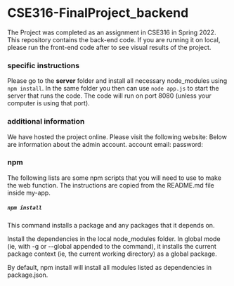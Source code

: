 # CSE316-FinalProject_backend

The Project was completed as an assignment in CSE316 in Spring 2022.
This repository contains the back-end code. If you are running it on local, please run the front-end code after to see visual results of the project.

### specific instructions
Please go to the **server** folder and install all necessary node_modules using `npm install`.
In the same folder you then can use `node app.js` to start the server that runs the code. The code will run on port 8080 (unless your computer is using that port).


### additional information
We have hosted the project online. Please visit the following website:
Below are information about the admin account.
account email:
password:

### npm
The following lists are some npm scripts that you will need to use to make the web function.
The instructions are copied from the README.md file inside my-app.

##### `npm install`
This command installs a package and any packages that it depends on.

Install the dependencies in the local node_modules folder.
In global mode (ie, with -g or --global appended to the command), it installs the current package context (ie, the current working directory) as a global package.

By default, npm install will install all modules listed as dependencies in package.json.